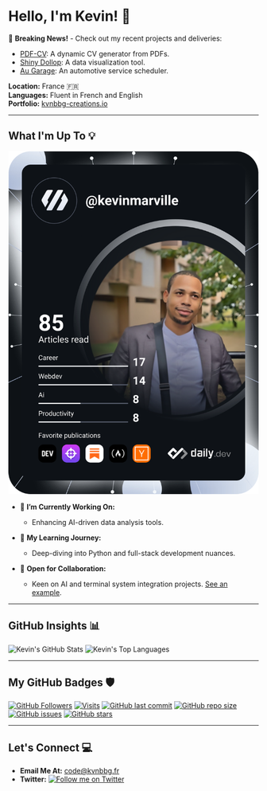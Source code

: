 # Hello, I'm Kevin! 👋

📰 **Breaking News!** - Check out my recent projects and deliveries:
- [PDF-CV](https://github.com/Kvnbbg/pdf-cv): A dynamic CV generator from PDFs.
- [Shiny Dollop](https://github.com/Kvnbbg/shiny-dollop): A data visualization tool.
- [Au Garage](https://github.com/Kvnbbg/au-garage): An automotive service scheduler.

**Location:** France 🇫🇷  
**Languages:** Fluent in French and English  
**Portfolio:** [kvnbbg-creations.io](https://kvnbbg-creations.io)

---

## What I'm Up To 💡

[![Kevin's Dev Card](https://github.com/Kvnbbg/kvnbbg/blob/main/devcard.svg)](https://app.daily.dev/kevinmarville)

- 🔭 **I’m Currently Working On:**
  - Enhancing AI-driven data analysis tools.

- 🌱 **My Learning Journey:**
  - Deep-diving into Python and full-stack development nuances.

- 👯 **Open for Collaboration:**
  - Keen on AI and terminal system integration projects. [See an example](https://github.com/Kvnbbg/ubiquitous-fishstick).

---

## GitHub Insights 📊

![Kevin's GitHub Stats](https://github-readme-stats.vercel.app/api?username=kvnbbg&show_icons=true&theme=radical)
![Kevin's Top Languages](https://github-readme-stats.vercel.app/api/top-langs/?username=kvnbbg&layout=compact)

---
## My GitHub Badges 🛡️

[![GitHub Followers](https://img.shields.io/github/followers/kvnbbg?label=Follow&style=social)](https://github.com/kvnbbg)
[![Visits](https://badges.pufler.dev/visits/kvnbbg/bookish-octo-invention)](https://github.com/kvnbbg/bookish-octo-invention)
[![GitHub last commit](https://img.shields.io/github/last-commit/kvnbbg/bookish-octo-invention)](https://github.com/kvnbbg/bookish-octo-invention)
[![GitHub repo size](https://img.shields.io/github/repo-size/kvnbbg/bookish-octo-invention)](https://github.com/kvnbbg/bookish-octo-invention)
[![GitHub issues](https://img.shields.io/github/issues/kvnbbg/bookish-octo-invention)](https://github.com/kvnbbg/bookish-octo-invention/issues)
[![GitHub stars](https://img.shields.io/github/stars/kvnbbg/bookish-octo-invention)](https://github.com/kvnbbg/bookish-octo-invention/stargazers)

---

## Let's Connect 💻

- **Email Me At:** [code@kvnbbg.fr](mailto:code@kvnbbg.fr)
- **Twitter:** [![Follow me on Twitter](https://img.shields.io/twitter/follow/techandstream?style=social&logo=twitter)](https://twitter.com/techandstream)
